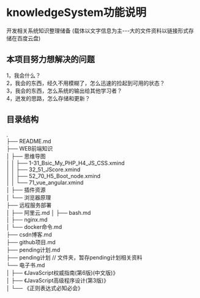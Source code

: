 # knowledgeSystem功能说明

开发相关系统知识整理储备
(载体以文字信息为主---大的文件资料以链接形式存储在百度云盘)

## 本项目努力想解决的问题

1，我会什么？  
2，我会的东西，经久不用模糊了，怎么迅速的捡起到可用的状态？  
3，我会的东西，怎么系统的输出给其他学习者？  
4，迸发的思路，怎么存储和更新？  

## 目录结构

.  
├── README.md  
├── WEB前端知识  
│   ├── 思维导图  
│   │   ├── 1-31_Bsic_My_PHP_H4_JS_CSS.xmind  
│   │   ├── 32_51_JScore.xmind  
│   │   ├── 52_70_H5_Boot_node.xmind  
│   │   └── 71_vue_angular.xmind  
│   ├── 插件资源  
│   └── 浏览器原理  
├── 远程服务部署  
│   ├── 阿里云.md 
│   ├── bash.md   
│   ├── nginx.md  
│   └── docker命令.md  
├── csdn博客.md  
├── github项目.md  
├── pending计划.md  
├── pending计划 // 文件夹，暂存pending计划相关资料  
└── 电子书.md  
│   ├── 《JavaScript权威指南(第6版)(中文版)》  
│   ├── 《JavaScript高级程序设计(第3版)》  
│   └── 《正则表达式必知必会》  
